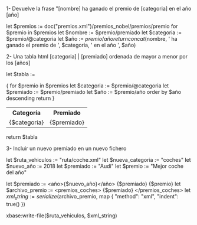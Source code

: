 1- Devuelve la frase "[nombre] ha ganado el premio de [categoria] en el año [año]

let $premios := doc("premios.xml")/premios_nobel/premios/premio for $premio in $premios let $nombre := $premio/premiado let $categoria := $premio/@categoria let $año := $premio/año return concat($nombre, ' ha ganado el premio de ', $categoria, ' en el año ', $año)

2- Una tabla html [categoria] | [premiado] ordenada de mayor a menor por los [años]

let $tabla :=
  <table>
    <tr>
      <th>Categoría</th>
      <th>Premiado</th>
    </tr>
    {
      for $premio in $premios
      let $categoria := $premio/@categoria
      let $premiado := $premio/premiado
      let $año := $premio/año
      order by $año descending
      return
        <tr>
          <td>{$categoria}</td>
          <td>{$premiado}</td>
        </tr>
    }
  </table>
return $tabla

3- Incluir un nuevo premiado en un nuevo fichero

let $ruta_vehiculos := "ruta/coche.xml" 
let $nueva_categoria := "coches"
 let $nuevo_año := 2018 
 let $premiado := "Audi" 
 let $premio := "Mejor coche del año"

let $premiado := <año>{$nuevo_año}</año> {$premiado} {$premio} 
let $archivo_premio := <premios_coches> {$premiado} </premios_coches> 
let $xml_string := serialize($archivo_premio, map { "method": "xml", "indent": true() })

xbase:write-file($ruta_vehiculos, $xml_string)

